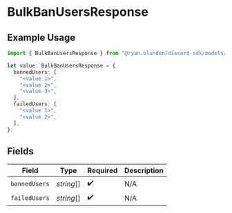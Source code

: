 # BulkBanUsersResponse

## Example Usage

```typescript
import { BulkBanUsersResponse } from "@ryan.blunden/discord-sdk/models/components";

let value: BulkBanUsersResponse = {
  bannedUsers: [
    "<value 1>",
    "<value 2>",
    "<value 3>",
  ],
  failedUsers: [
    "<value 1>",
    "<value 2>",
  ],
};
```

## Fields

| Field              | Type               | Required           | Description        |
| ------------------ | ------------------ | ------------------ | ------------------ |
| `bannedUsers`      | *string*[]         | :heavy_check_mark: | N/A                |
| `failedUsers`      | *string*[]         | :heavy_check_mark: | N/A                |